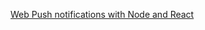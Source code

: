 [Web Push notifications with Node and React](https://medium.com/@seladir/how-to-implement-web-push-notifications-in-your-node-react-app-9bed79b53f34)
